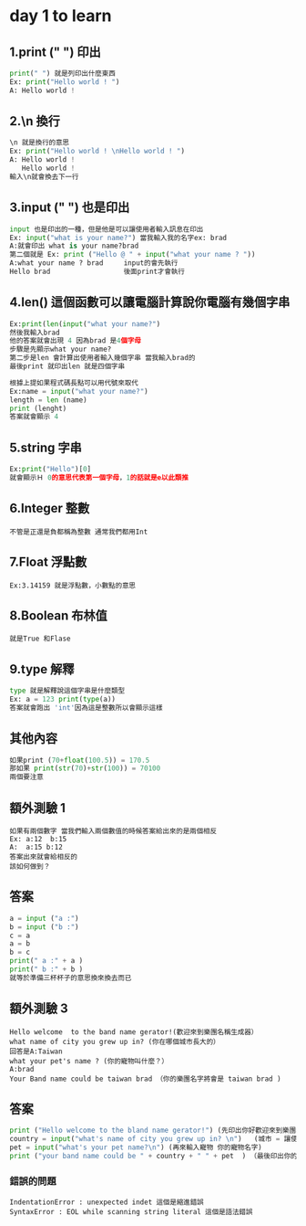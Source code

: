 # day 1 to learn


## 1.print (" ") 印出
```py
print(" ") 就是列印出什麼東西
Ex: print("Hello world ! ")
A: Hello world ! 
```
## 2.\n 換行
```py
\n 就是換行的意思
Ex: print("Hello world ! \nHello world ! ")
A: Hello world ! 
   Hello world !
輸入\n就會換去下一行
```
## 3.input (" ")  也是印出
```py
input 也是印出的一種，但是他是可以讓使用者輸入訊息在印出
Ex: input("what is your name?") 當我輸入我的名字ex: brad
A:就會印出 what is your name?brad
第二個就是 Ex: print ("Hello @ " + input("what your name ? "))
A:what your name ? brad     input的會先執行
Hello brad                  後面print才會執行
```
## 4.len() 這個函數可以讓電腦計算說你電腦有幾個字串
```py
Ex:print(len(input("what your name?") 
然後我輸入brad
他的答案就會出現 4 因為brad 是4個字母
步驟是先顯示what your name?
第二步是len 會計算出使用者輸入幾個字串 當我輸入brad的
最後print 就印出len 就是四個字串
```

```py
根據上提如果程式碼長點可以用代號來取代
Ex:name = input("what your name?")
length = len (name)
print (lenght)
答案就會顯示 4 
```
## 5.string 字串
```py
Ex:print("Hello")[0]
就會顯示Ｈ 0的意思代表第一個字母，1的話就是e以此類推
```
## 6.Integer 整數
```
不管是正還是負都稱為整數 通常我們都用Int
```
## 7.Float 浮點數
```
Ex:3.14159 就是浮點數，小數點的意思
```
## 8.Boolean 布林值
```
就是True 和Flase
```
## 9.type 解釋
```py
type 就是解釋說這個字串是什麼類型
Ex: a = 123 print(type(a)) 
答案就會跑出 'int'因為這是整數所以會顯示這樣
```
## 其他內容
```py
如果print (70+float(100.5)) = 170.5
那如果 print(str(70)+str(100)) = 70100
兩個要注意
```
## 額外測驗 1
```
如果有兩個數字 當我們輸入兩個數值的時候答案給出來的是兩個相反
Ex: a:12  b:15
A:  a:15 b:12 
答案出來就會給相反的
該如何做到？
```
## 答案
```py
a = input ("a :") 
b = input ("b :")
c = a
a = b 
b = c
print(" a :" + a )
print(" b :" + b )
就等於準備三杯杯子的意思換來換去而已
```
## 額外測驗 3 
```
Hello welcome  to the band name gerator!(歡迎來到樂團名稱生成器）
what name of city you grew up in? (你在哪個城市長大的）
回答是A:Taiwan 
what your pet's name ? (你的寵物叫什麼？）
A:brad
Your Band name could be taiwan brad （你的樂團名字將會是 taiwan brad )
```
## 答案
```py
print ("Hello welcome to the bland name gerator!") (先印出你好歡迎來到樂團名稱製造器)
country = input("what's name of city you grew up in? \n")   (城市 = 讓使用者可以輸入你在哪裡生長的)
pet = input("what's your pet name?\n") (再來輸入寵物 你的寵物名字)
print ("your band name could be " + country + " " + pet  ) （最後印出你的樂團名稱應該會叫 使用者輸入的 城市名和寵物名 )
```
### 錯誤的問題
```
IndentationError : unexpected indet 這個是縮進錯誤
SyntaxError : EOL while scanning string literal 這個是語法錯誤
```
